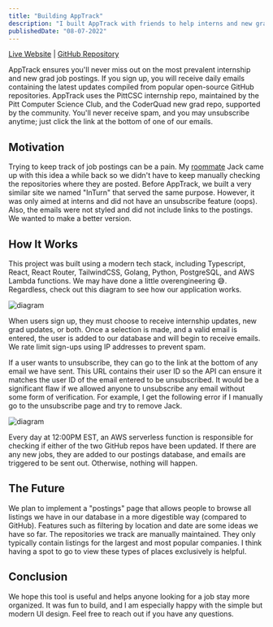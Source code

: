 ```yaml
---
title: "Building AppTrack"
description: "I built AppTrack with friends to help interns and new grads find job postings. It sends daily emails to those who sign up with direct links to applications."
publishedDate: "08-07-2022"
---
```


[Live Website](https://apptrack.tech) | [GitHub Repository](https://github.com/jackbisceglia/apptrack)

AppTrack ensures you'll never miss out on the most prevalent internship and new grad job postings. If you sign up, you will receive daily emails containing the latest updates compiled from popular open-source GitHub repositories. AppTrack uses the PittCSC internship repo, maintained by the Pitt Computer Science Club, and the CoderQuad new grad repo, supported by the community. You'll never receive spam, and you may unsubscribe anytime; just click the link at the bottom of one of our emails.

## Motivation

Trying to keep track of job postings can be a pain. My [roommate](https://jackbisceglia.com) Jack came up with this idea a while back so we didn't have to keep manually checking the repositories where they are posted. Before AppTrack, we built a very similar site we named "InTurn" that served the same purpose. However, it was only aimed at interns and did not have an unsubscribe feature (oops). Also, the emails were not styled and did not include links to the postings. We wanted to make a better version.

## How It Works

This project was built using a modern tech stack, including Typescript, React, React Router, TailwindCSS, Golang, Python, PostgreSQL, and AWS Lambda functions. We may have done a little overengineering 😅. Regardless, check out this diagram to see how our application works.

![diagram](/_tmp/public/img/app-track/diagram.png?as=webp)

When users sign up, they must choose to receive internship updates, new grad updates, or both. Once a selection is made, and a valid email is entered, the user is added to our database and will begin to receive emails. We rate limit sign-ups using IP addresses to prevent spam.

If a user wants to unsubscribe, they can go to the link at the bottom of any email we have sent. This URL contains their user ID so the API can ensure it matches the user ID of the email entered to be unsubscribed. It would be a significant flaw if we allowed anyone to unsubscribe any email without some form of verification. For example, I get the following error if I manually go to the unsubscribe page and try to remove Jack.

![diagram](/_tmp/public/img/app-track/unsub.png)

Every day at 12:00PM EST, an AWS serverless function is responsible for checking if either of the two GitHub repos have been updated. If there are any new jobs, they are added to our postings database, and emails are triggered to be sent out. Otherwise, nothing will happen.

## The Future

We plan to implement a "postings" page that allows people to browse all listings we have in our database in a more digestible way (compared to GitHub). Features such as filtering by location and date are some ideas we have so far. The repositories we track are manually maintained. They only typically contain listings for the largest and most popular companies. I think having a spot to go to view these types of places exclusively is helpful.

## Conclusion

We hope this tool is useful and helps anyone looking for a job stay more organized. It was fun to build, and I am especially happy with the simple but modern UI design. Feel free to reach out if you have any questions.
